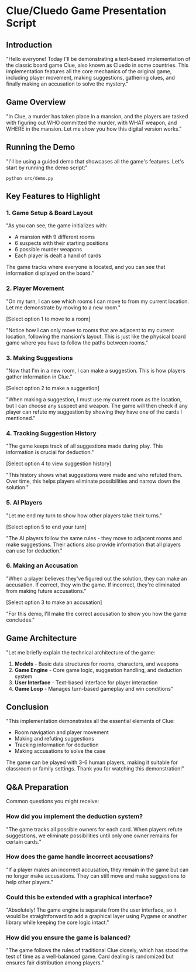 # Clue/Cluedo Game Presentation Script

## Introduction

"Hello everyone! Today I'll be demonstrating a text-based implementation of the classic board game Clue, also known as Cluedo in some countries. This implementation features all the core mechanics of the original game, including player movement, making suggestions, gathering clues, and finally making an accusation to solve the mystery."

## Game Overview

"In Clue, a murder has taken place in a mansion, and the players are tasked with figuring out WHO committed the murder, with WHAT weapon, and WHERE in the mansion. Let me show you how this digital version works."

## Running the Demo

"I'll be using a guided demo that showcases all the game's features. Let's start by running the demo script:"

```
python src/demo.py
```

## Key Features to Highlight

### 1. Game Setup & Board Layout

"As you can see, the game initializes with:
- A mansion with 9 different rooms
- 6 suspects with their starting positions
- 6 possible murder weapons
- Each player is dealt a hand of cards

The game tracks where everyone is located, and you can see that information displayed on the board."

### 2. Player Movement

"On my turn, I can see which rooms I can move to from my current location. Let me demonstrate by moving to a new room."

[Select option 1 to move to a room]

"Notice how I can only move to rooms that are adjacent to my current location, following the mansion's layout. This is just like the physical board game where you have to follow the paths between rooms."

### 3. Making Suggestions

"Now that I'm in a new room, I can make a suggestion. This is how players gather information in Clue."

[Select option 2 to make a suggestion]

"When making a suggestion, I must use my current room as the location, but I can choose any suspect and weapon. The game will then check if any player can refute my suggestion by showing they have one of the cards I mentioned."

### 4. Tracking Suggestion History

"The game keeps track of all suggestions made during play. This information is crucial for deduction."

[Select option 4 to view suggestion history]

"This history shows what suggestions were made and who refuted them. Over time, this helps players eliminate possibilities and narrow down the solution."

### 5. AI Players

"Let me end my turn to show how other players take their turns."

[Select option 5 to end your turn]

"The AI players follow the same rules - they move to adjacent rooms and make suggestions. Their actions also provide information that all players can use for deduction."

### 6. Making an Accusation

"When a player believes they've figured out the solution, they can make an accusation. If correct, they win the game. If incorrect, they're eliminated from making future accusations."

[Select option 3 to make an accusation]

"For this demo, I'll make the correct accusation to show you how the game concludes."

## Game Architecture

"Let me briefly explain the technical architecture of the game:

1. **Models** - Basic data structures for rooms, characters, and weapons
2. **Game Engine** - Core game logic, suggestion handling, and deduction system
3. **User Interface** - Text-based interface for player interaction
4. **Game Loop** - Manages turn-based gameplay and win conditions"

## Conclusion

"This implementation demonstrates all the essential elements of Clue:
- Room navigation and player movement
- Making and refuting suggestions
- Tracking information for deduction
- Making accusations to solve the case

The game can be played with 3-6 human players, making it suitable for classroom or family settings. Thank you for watching this demonstration!"

## Q&A Preparation

Common questions you might receive:

### How did you implement the deduction system?
"The game tracks all possible owners for each card. When players refute suggestions, we eliminate possibilities until only one owner remains for certain cards."

### How does the game handle incorrect accusations?
"If a player makes an incorrect accusation, they remain in the game but can no longer make accusations. They can still move and make suggestions to help other players."

### Could this be extended with a graphical interface?
"Absolutely! The game engine is separate from the user interface, so it would be straightforward to add a graphical layer using Pygame or another library while keeping the core logic intact."

### How did you ensure the game is balanced?
"The game follows the rules of traditional Clue closely, which has stood the test of time as a well-balanced game. Card dealing is randomized but ensures fair distribution among players."
